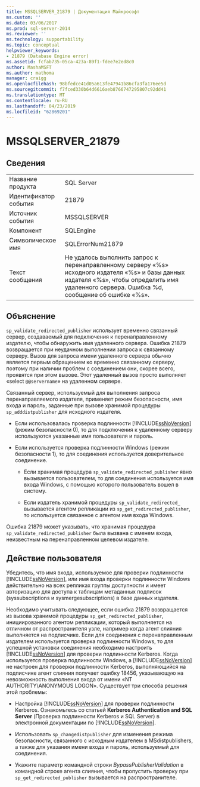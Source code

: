 ```yaml
---
title: MSSQLSERVER_21879 | Документация Майкрософт
ms.custom: ''
ms.date: 03/06/2017
ms.prod: sql-server-2014
ms.reviewer: ''
ms.technology: supportability
ms.topic: conceptual
helpviewer_keywords:
- 21879 (Database Engine error)
ms.assetid: fcfab735-05ca-423a-89f1-fdee7e2ed8c0
author: MashaMSFT
ms.author: mathoma
manager: craigg
ms.openlocfilehash: 98bfedce41d05a613fe47941b86cfa3fa176ee5d
ms.sourcegitcommit: f7fced330b64d6616aeb8766747295807c92dd41
ms.translationtype: MT
ms.contentlocale: ru-RU
ms.lasthandoff: 04/23/2019
ms.locfileid: "62869201"
---
```

# <a name="mssqlserver21879"></a>MSSQLSERVER_21879
    
## <a name="details"></a>Сведения  
  
|||  
|-|-|  
|Название продукта|SQL Server|  
|Идентификатор события|21879|  
|Источник события|MSSQLSERVER|  
|Компонент|SQLEngine|  
|Символическое имя|SQLErrorNum21879|  
|Текст сообщения|Не удалось выполнить запрос к перенаправленному серверу «%s» исходного издателя «%s» и базы данных издателя «%s», чтобы определить имя удаленного сервера. Ошибка %d, сообщение об ошибке «%s».|  
  
## <a name="explanation"></a>Объяснение  
 `sp_validate_redirected_publisher` использует временно связанный сервер, создаваемый для подключения к перенаправленному издателю, чтобы обнаружить имя удаленного сервера. Ошибка 21879 возвращается при неудачном выполнении запроса к связанному серверу. Вызов для запроса имени удаленного сервера обычно является первым обращением ко временно связанному серверу, поэтому при наличии проблем с соединением они, скорее всего, проявятся при этом вызове. Этот удаленный вызов просто выполняет «select `@@servername`» на удаленном сервере.  
  
 Связанный сервер, используемый для выполнения запроса перенаправляемого издателя, применяет режим безопасности, имя входа и пароль, заданные при вызове хранимой процедуры `sp_adddistpublisher` для исходного издателя.  
  
-   Если использовалась проверка подлинности [!INCLUDE[ssNoVersion](../../includes/ssnoversion-md.md)] (режим безопасности 0), то для подключения к удаленному серверу используются указанные имя пользователя и пароль.  
  
-   Если используется проверка подлинности Windows (режим безопасности 1), то для соединения используется доверительное соединение.  
  
    -   Если хранимая процедура `sp_validate_redirected_publisher` явно вызывается пользователем, то для соединения используется имя входа Windows, с помощью которого пользователь вошел в систему.  
  
    -   Если издатель хранимой процедуры `sp_validate_redirected_` вызывается агентом репликации из `sp_get_redirected_publisher`, то используется связанное с агентом имя входа Windows.  
  
 Ошибка 21879 может указывать, что хранимая процедура `sp_validate_redirected_publisher` была вызвана с именем входа, неизвестным на перенаправленном целевом издателе.  
  
## <a name="user-action"></a>Действие пользователя  
 Убедитесь, что имя входа, используемое для проверки подлинности [!INCLUDE[ssNoVersion](../../includes/ssnoversion-md.md)], или имя входа проверки подлинности Windows действительно на всех репликах группы доступности и имеет авторизацию для доступа к таблицам метаданных подписок (syssubscriptions и sysmergesubscriptions) в базе данных издателя.  
  
 Необходимо учитывать следующее, если ошибка 21879 возвращается из вызова хранимой процедуры `sp_get_redirected_publisher`, инициированного агентом репликации, который выполняется на отличном от распространителя узле, например когда агент слияния выполняется на подписчике. Если для соединения с перенаправленным издателем используется проверка подлинности Windows, то для успешной установки соединения необходимо настроить [!INCLUDE[ssNoVersion](../../includes/ssnoversion-md.md)] для проверки подлинности Kerberos. Когда используется проверка подлинности Windows, а [!INCLUDE[ssNoVersion](../../includes/ssnoversion-md.md)] не настроен для проверки подлинности Kerberos, выполняющийся на подписчике агент слияния получает ошибку 18456, указывающую на невозможность выполнения входа от имени «NT AUTHORITY\ANONYMOUS LOGON». Существует три способа решения этой проблемы:  
  
-   Настройка [!INCLUDE[ssNoVersion](../../includes/ssnoversion-md.md)] для проверки подлинности Kerberos. Ознакомьтесь со статьей **Kerberos Authentication and SQL Server** (Проверка подлинности Kerberos и SQL Server) в электронной документации по [!INCLUDE[ssNoVersion](../../includes/ssnoversion-md.md)].  
  
-   Использовать `sp_changedistpublisher` для изменения режима безопасности, связанного с исходным издателем в MSdistpublishers, а также для указания имени входа и пароль, используемый для соединения.  
  
-   Укажите параметр командной строки *BypassPublisherValidation* в командной строке агента слияния, чтобы пропустить проверку при `sp_get_redirected_publisher` вызывается на распространителе.  
  
  
